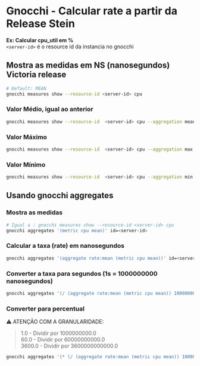 # Gnocchi - Calcular rate a partir da Release Stein

**Ex: Calcular cpu_util em %**  
`<server-id>` é o resource id da instancia no gnocchi

## Mostra as medidas em NS (nanosegundos) Victoria release
```bash
# Default: MEAN
gnocchi measures show --resource-id <server-id> cpu
```

### Valor Médio, igual ao anterior
```bash
gnocchi measures show --resource-id  <server-id> cpu --aggregation mean
```

### Valor Máximo  
```bash
gnocchi measures show --resource-id  <server-id> cpu --aggregation max
```

### Valor Mínimo 
```bash
gnocchi measures show --resource-id  <server-id> cpu --aggregation min
```

## Usando gnocchi aggregates

### Mostra as medidas
```bash
# Igual a : gnocchi measures show --resource-id <server-id> cpu
gnocchi aggregates '(metric cpu mean)' id=<server-id>
```

### Calcular a taxa (rate) em nanosegundos
```bash
gnocchi aggregates '(aggregate rate:mean (metric cpu mean))' id=<server-id>
```

### Converter a taxa para segundos (1s = 1000000000 nanosegundos)
```bash
gnocchi aggregates '(/ (aggregate rate:mean (metric cpu mean)) 1000000000.0)' id=<server-id>
```

### Converter para percentual
:warning: ATENÇÃO COM A GRANULARIDADE:
>    1.0 - Dividir por  1000000000.0  
>   60.0 - Dividir por 60000000000.0  
> 3600.0 - Dividir por 3600000000000.0  
```bash
gnocchi aggregates '(* (/ (aggregate rate:mean (metric cpu mean)) 1000000000.0) 100)' id=<server-id>
```
